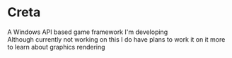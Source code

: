 # Creta
A Windows API based game framework I'm developing \
Although currently not working on this I do have plans to work it on it more to learn about graphics rendering
